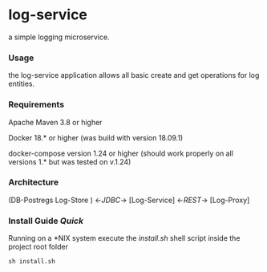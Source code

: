 # log-service
a simple logging microservice.
### Usage
the log-service application allows all basic create and get operations for log entities.
### Requirements
Apache Maven 3.8 or higher 

Docker 18.* or higher (was build with version 18.09.1)

docker-compose version 1.24 or higher (should work properly on all versions 1.* but was tested on v.1.24)

### Architecture
(DB-Postregs Log-Store ) <-*JDBC*-> [Log-Service] <-*REST*-> [Log-Proxy]

### Install Guide *Quick*
Running on a \*NIX system execute the *install.sh* shell script inside the project root folder
```shell
sh install.sh
```
